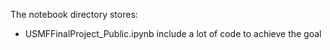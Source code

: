 The notebook directory stores: 
- USMFFinalProject_Public.ipynb include a lot of code to achieve the goal
